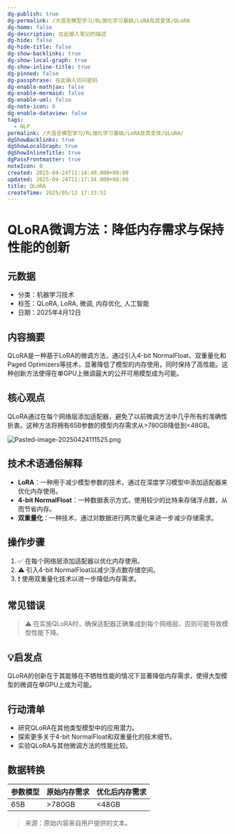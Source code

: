 ```yaml
---
dg-publish: true
dg-permalink: /大语言模型学习/RL强化学习基础/LoRA及其变体/QLoRA
dg-home: false
dg-description: 在此输入笔记的描述
dg-hide: false
dg-hide-title: false
dg-show-backlinks: true
dg-show-local-graph: true
dg-show-inline-title: true
dg-pinned: false
dg-passphrase: 在此输入访问密码
dg-enable-mathjax: false
dg-enable-mermaid: false
dg-enable-uml: false
dg-note-icon: 0
dg-enable-dataview: false
tags:
  - NLP
permalink: /大语言模型学习/RL强化学习基础/LoRA及其变体/QLoRA/
dgShowBacklinks: true
dgShowLocalGraph: true
dgShowInlineTitle: true
dgPassFrontmatter: true
noteIcon: 0
created: 2025-04-24T11:14:40.000+08:00
updated: 2025-04-24T11:17:34.000+08:00
title: QLoRA
createTime: 2025/05/13 17:33:52
---
```




# QLoRA微调方法：降低内存需求与保持性能的创新

## 元数据
- 分类：机器学习技术
- 标签：QLoRA, LoRA, 微调, 内存优化, 人工智能
- 日期：2025年4月12日


## 内容摘要
QLoRA是一种基于LoRA的微调方法，通过引入4-bit NormalFloat、双重量化和Paged Optimizers等技术，显著降低了模型的内存使用，同时保持了高性能。这种创新方法使得在单GPU上微调最大的公开可用模型成为可能。


## 核心观点
QLoRA通过在每个网络层添加适配器，避免了以前微调方法中几乎所有的准确性折衷。这种方法将拥有65B参数的模型内存需求从>780GB降低到<48GB。

![Pasted-image-20250424111525.png](../../.vuepress/public/img/user/%E9%99%84%E4%BB%B6/Pasted%20image%2020250424111525.png)


## 技术术语通俗解释
- **LoRA**：一种用于减少模型参数的技术，通过在深度学习模型中添加适配器来优化内存使用。
- **4-bit NormalFloat**：一种数据表示方式，使用较少的比特来存储浮点数，从而节省内存。
- **双重量化**：一种技术，通过对数据进行两次量化来进一步减少存储需求。


## 操作步骤
1. ✅ 在每个网络层添加适配器以优化内存使用。
2. ⚠ 引入4-bit NormalFloat以减少浮点数存储空间。
3. ❗ 使用双重量化技术以进一步降低内存需求。


## 常见错误
> ⚠ 在实施QLoRA时，确保适配器正确集成到每个网络层，否则可能导致模型性能下降。


## 💡启发点
QLoRA的创新在于其能够在不牺牲性能的情况下显著降低内存需求，使得大型模型的微调在单GPU上成为可能。


## 行动清单
- 研究QLoRA在其他类型模型中的应用潜力。
- 探索更多关于4-bit NormalFloat和双重量化的技术细节。
- 实验QLoRA与其他微调方法的性能比较。


## 数据转换
| 参数模型 | 原始内存需求 | 优化后内存需求 |
|----------|--------------|----------------|
| 65B      | >780GB       | <48GB          |

> 来源：原始内容来自用户提供的文本。
